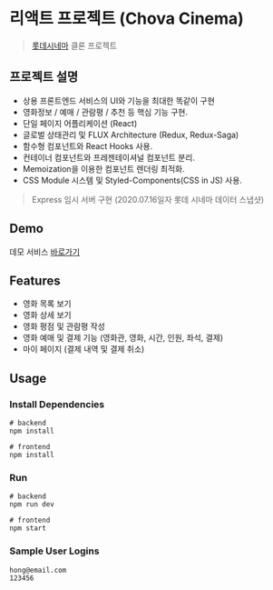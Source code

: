 # 리액트 프로젝트 (Chova Cinema)

> [롯데시네마](https://www.lottecinema.co.kr/) 클론 프로젝트

## 프로젝트 설명

- 상용 프론트엔드 서비스의 UI와 기능을 최대한 똑같이 구현
- 영화정보 / 예매 / 관람평 / 추천 등 핵심 기능 구현.
- 단일 페이지 어플리케이션 (React)
- 글로벌 상태관리 및 FLUX Architecture (Redux, Redux-Saga)
- 함수형 컴포넌트와 React Hooks 사용.
- 컨테이너 컴포넌트와 프레젠테이셔널 컴포넌트 분리.
- Memoization을 이용한 컴포넌트 렌더링 최적화.
- CSS Module 시스템 및 Styled-Components(CSS in JS) 사용.

> Express 임시 서버 구현 (2020.07.16일자 롯데 시네마 데이터 스냅샷)

## Demo

데모 서비스 [바로가기](http://ec2-15-164-164-160.ap-northeast-2.compute.amazonaws.com:5000/)

## Features

- 영화 목록 보기
- 영화 상세 보기
- 영화 평점 및 관람평 작성
- 영화 예매 및 결제 기능 (영화관, 영화, 시간, 인원, 좌석, 결제)
- 마이 페이지 (결제 내역 및 결제 취소)

## Usage

### Install Dependencies

```
# backend
npm install

# frontend
npm install
```

### Run

```
# backend
npm run dev

# frontend
npm start
```

### Sample User Logins

```
hong@email.com
123456
```

